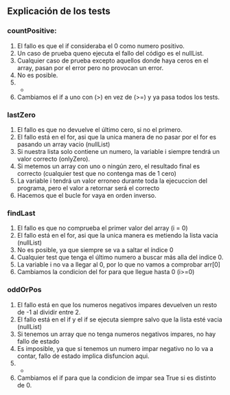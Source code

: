 ## Explicación de los tests

### countPositive:
1. El fallo es que el if consideraba el 0 como numero positivo.
2. Un caso de prueba queno ejecuta el fallo del código es el nullList.
3. Cualquier caso de prueba excepto aquellos donde haya ceros en el array, pasan por el error pero no provocan un error.
4. No es posible.
5. -
6. Cambiamos el if a uno con (>) en vez de (>=) y ya pasa todos los tests.

### lastZero
1. El fallo es que no devuelve el último cero, si no el primero.
2. El fallo está en el for, asi que la unica manera de no pasar por el for es pasando un array vacio (nullList)
3. Si nuestra lista solo contiene un numero, la variable i siempre tendrá un valor correcto (onlyZero).
4. Si metemos un array con uno o ningún zero, el resultado final es correcto (cualquier test que no contenga mas de 1 cero)
5. La variable i tendrá un valor erroneo durante toda la ejecuccion del programa, pero el valor a retornar será el correcto
6. Hacemos que el bucle for vaya en orden inverso.

### findLast
1. El fallo es que no comprueba el primer valor del array (i = 0)
2. El fallo está en el for, asi que la unica manera es metiendo la lista vacia (nullList)
3. No es posible, ya que siempre se va a saltar el índice 0
4. Cualquier test que tenga el último numero a buscar más alla del indice 0.
5. La variable i no va a llegar al 0, por lo que no vamos a comprobar arr[0]
6. Cambiamos la condicion del for para que llegue hasta 0 (i>=0)

### oddOrPos
1. El fallo está en que los numeros negativos impares devuelven un resto de -1 al dividir entre 2.
2. El fallo está en el if y el if se ejecuta siempre salvo que la lista esté vacia (nullList)
3. Si tenemos un array que no tenga numeros negativos impares, no hay fallo de estado
4. Es imposible, ya que si tenemos un numero impar negativo no lo va a contar, fallo de estado implica disfuncion aqui.
5. -
6. Cambiamos el if para que la condicion de impar sea True si es distinto de 0.

